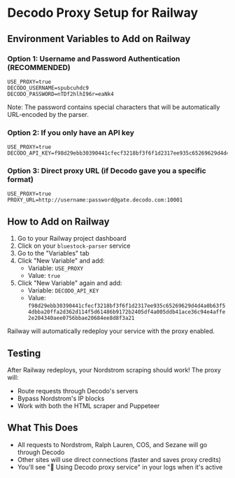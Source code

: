 # Decodo Proxy Setup for Railway

## Environment Variables to Add on Railway

### Option 1: Username and Password Authentication (RECOMMENDED)
```
USE_PROXY=true
DECODO_USERNAME=spubcuhdc9
DECODO_PASSWORD=nTDf2hlhI96r=eaNk4
```

Note: The password contains special characters that will be automatically URL-encoded by the parser.

### Option 2: If you only have an API key
```
USE_PROXY=true
DECODO_API_KEY=f98d29ebb30390441cfecf3218bf3f6f1d2317ee935c65269629d4d4a0b63f54dbba20ffa2d362d114f5d61486b9172b2405df4a005ddb41ace36c94e4affe2e204340aee0756bbae20684ee8d8f3a21
```

### Option 3: Direct proxy URL (if Decodo gave you a specific format)
```
USE_PROXY=true
PROXY_URL=http://username:password@gate.decodo.com:10001
```

## How to Add on Railway

1. Go to your Railway project dashboard
2. Click on your `bluestock-parser` service
3. Go to the "Variables" tab
4. Click "New Variable" and add:
   - Variable: `USE_PROXY`
   - Value: `true`
5. Click "New Variable" again and add:
   - Variable: `DECODO_API_KEY`
   - Value: `f98d29ebb30390441cfecf3218bf3f6f1d2317ee935c65269629d4d4a0b63f54dbba20ffa2d362d114f5d61486b9172b2405df4a005ddb41ace36c94e4affe2e204340aee0756bbae20684ee8d8f3a21`

Railway will automatically redeploy your service with the proxy enabled.

## Testing

After Railway redeploys, your Nordstrom scraping should work! The proxy will:
- Route requests through Decodo's servers
- Bypass Nordstrom's IP blocks
- Work with both the HTML scraper and Puppeteer

## What This Does

- All requests to Nordstrom, Ralph Lauren, COS, and Sezane will go through Decodo
- Other sites will use direct connections (faster and saves proxy credits)
- You'll see "🔐 Using Decodo proxy service" in your logs when it's active